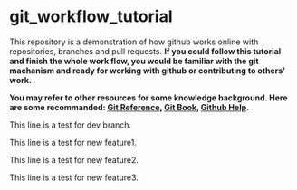 # git_workflow_tutorial
This repository is a demonstration of how github works online with repositories, branches and pull requests. **If you could follow this tutorial and finish the whole work flow, you would be familiar with the git machanism and ready for working with github or contributing to others' work.**

**You may refer to other resources for some knowledge background. Here are some recommanded: [Git Reference](https://git-scm.com/docs), [Git Book](https://git-scm.com/book/en/v2), [Github Help](https://help.github.com/).**

This line is a test for dev branch.

This line is a test for new feature1.

This line is a test for new feature2.

This line is a test for new feature3.
